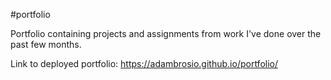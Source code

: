 #portfolio

Portfolio containing projects and assignments from work I've done over the past few months.

Link to deployed portfolio: https://adambrosio.github.io/portfolio/
